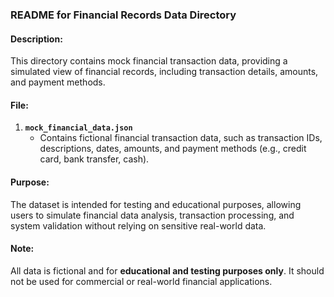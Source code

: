 ### **README for Financial Records Data Directory**

#### **Description:**
This directory contains mock financial transaction data, providing a simulated view of financial records, including transaction details, amounts, and payment methods.

#### **File:**

1. **`mock_financial_data.json`**
   - Contains fictional financial transaction data, such as transaction IDs, descriptions, dates, amounts, and payment methods (e.g., credit card, bank transfer, cash).

#### **Purpose:**
The dataset is intended for testing and educational purposes, allowing users to simulate financial data analysis, transaction processing, and system validation without relying on sensitive real-world data.

#### **Note:**

All data is fictional and for **educational and testing purposes only**. It should not be used for commercial or real-world financial applications.